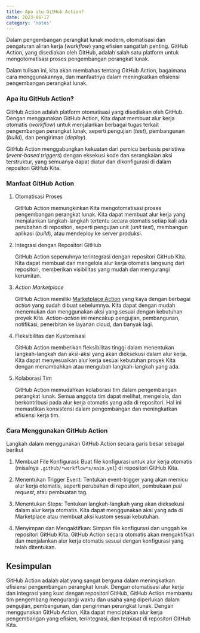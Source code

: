 ```yaml
---
title: Apa itu GitHub Action?
date: 2023-06-17
category: 'notes'
---
```


Dalam pengembangan perangkat lunak modern, otomatisasi dan pengaturan aliran kerja (*workflow*) yang efisien sangatlah penting. GitHub Action, yang disediakan oleh GitHub, adalah salah satu platform untuk mengotomatisasi proses pengembangan perangkat lunak. 

Dalam tulisan ini, kita akan membahas tentang GitHub Action, bagaimana cara menggunakannya, dan manfaatnya dalam meningkatkan efisiensi pengembangan perangkat lunak.

### Apa itu GitHub Action?

GitHub Action adalah platform otomatisasi yang disediakan oleh GitHub. Dengan menggunakan GitHub Action, Kita dapat membuat alur kerja otomatis (*workflow*) untuk menjalankan berbagai tugas terkait pengembangan perangkat lunak, seperti pengujian (*test*), pembangunan (*build*), dan pengiriman (*deploy*). 

GitHub Action menggabungkan kekuatan dari pemicu berbasis peristiwa (*event-based triggers*) dengan eksekusi kode dan serangkaian aksi terstruktur, yang semuanya dapat diatur dan dikonfigurasi di dalam repositori GitHub Kita.

### Manfaat GitHub Action

1. Otomatisasi Proses 
    
    GitHub Action memungkinkan Kita mengotomatisasi proses pengembangan perangkat lunak. Kita dapat membuat alur kerja yang menjalankan langkah-langkah tertentu secara otomatis setiap kali ada perubahan di repositori, seperti pengujian unit (*unit test*), membangun aplikasi (*build*), atau mendeploy ke server produksi.

2. Integrasi dengan Repositori GitHub

    GitHub Action sepenuhnya terintegrasi dengan repositori GitHub Kita. Kita dapat membuat dan mengelola alur kerja otomatis langsung dari repositori, memberikan visibilitas yang mudah dan mengurangi kerumitan.

3. *Action Marketplace* 

    GitHub Action memiliki [Marketplace Action](https://github.com/marketplace?type=actions) yang kaya dengan berbagai *action* yang sudah dibuat sebelumnya. Kita dapat dengan mudah menemukan dan menggunakan aksi yang sesuai dengan kebutuhan proyek Kita. *Action-action* ini mencakup pengujian, pembangunan, notifikasi, penerbitan ke layanan cloud, dan banyak lagi.

4. Fleksibilitas dan Kustomisasi

    GitHub Action memberikan fleksibilitas tinggi dalam menentukan langkah-langkah dan aksi-aksi yang akan dieksekusi dalam alur kerja. Kita dapat menyesuaikan alur kerja sesuai kebutuhan proyek Kita dengan menambahkan atau mengubah langkah-langkah yang ada.

5. Kolaborasi Tim

    GitHub Action memudahkan kolaborasi tim dalam pengembangan perangkat lunak. Semua anggota tim dapat melihat, mengelola, dan berkontribusi pada alur kerja otomatis yang ada di repositori. Hal ini memastikan konsistensi dalam pengembangan dan meningkatkan efisiensi kerja tim.

### Cara Menggunakan GitHub Action

Langkah dalam menggunakan GitHub Action secara garis besar sebagai berikut

1. Membuat File Konfigurasi: Buat file konfigurasi untuk alur kerja otomatis (misalnya `.github/*workflow*s/main.yml`) di repositori GitHub Kita.
2. Menentukan Trigger Event: Tentukan event-trigger yang akan memicu alur kerja otomatis, seperti perubahan di repositori, pembukaan *pull request*, atau pembuatan tag.
3. Menentukan Steps: Tentukan langkah-langkah yang akan dieksekusi dalam alur kerja otomatis. Kita dapat menggunakan aksi yang ada di Marketplace atau membuat aksi kustom sesuai kebutuhan.

4. Menyimpan dan Mengaktifkan: Simpan file konfigurasi dan unggah ke repositori GitHub Kita. GitHub Action secara otomatis akan mengaktifkan dan menjalankan alur kerja otomatis sesuai dengan konfigurasi yang telah ditentukan.

## Kesimpulan

GitHub Action adalah alat yang sangat berguna dalam meningkatkan efisiensi pengembangan perangkat lunak. Dengan otomatisasi alur kerja dan integrasi yang kuat dengan repositori GitHub, GitHub Action membantu tim pengembang mengurangi waktu dan usaha yang diperlukan dalam pengujian, pembangunan, dan pengiriman perangkat lunak. Dengan menggunakan GitHub Action, Kita dapat menciptakan alur kerja pengembangan yang efisien, terintegrasi, dan terpusat di repositori GitHub Kita.